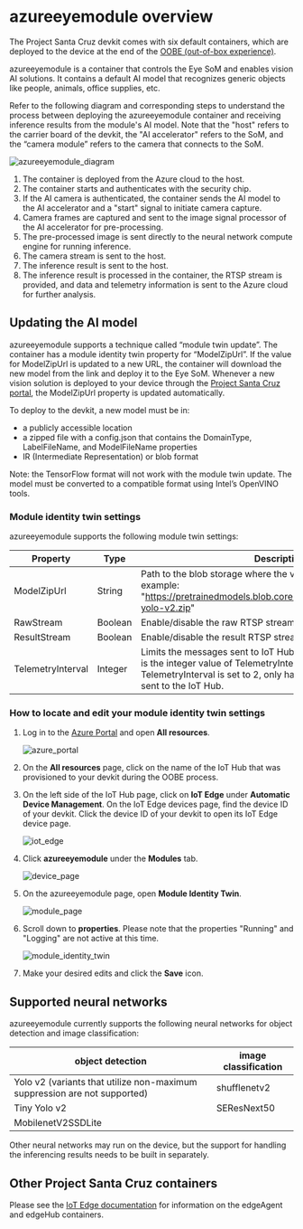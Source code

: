 # azureeyemodule overview

The Project Santa Cruz devkit comes with six default containers, which are deployed to the device at the end of the [OOBE (out-of-box experience)](https://github.com/microsoft/Project-Santa-Cruz-Preview/blob/main/user-guides/getting_started/oobe.md).

azureeyemodule is a container that controls the Eye SoM and enables vision AI solutions. It contains a default AI model that recognizes generic objects like people, animals, office supplies, etc.

Refer to the following diagram and corresponding steps to understand the process between deploying the azureeyemodule container and receiving inference results from the module's AI model. Note that the "host" refers to the carrier board of the devkit, the "AI accelerator" refers to the SoM, and the “camera module” refers to the camera that connects to the SoM.

![azureeyemodule_diagram](https://github.com/microsoft/Project-Santa-Cruz-Preview/blob/main/user-guides/prototyping/containers/images/azureeyemodule_diagram.png)

1. The container is deployed from the Azure cloud to the host.
2. The container starts and authenticates with the security chip.
3. If the AI camera is authenticated, the container sends the AI model to the AI accelerator and a "start" signal to initiate camera capture.
4. Camera frames are captured and sent to the image signal processor of the AI accelerator for pre-processing.
5. The pre-processed image is sent directly to the neural network compute engine for running inference.
6. The camera stream is sent to the host.
7. The inference result is sent to the host.
8. The inference result is processed in the container, the RTSP stream is provided, and data and telemetry information is sent to the Azure cloud for further analysis.

## Updating the AI model

azureeyemodule supports a technique called “module twin update”. The container has a module identity twin property for “ModelZipUrl”. If the value for ModelZipUrl is updated to a new URL, the container will download the new model from the link and deploy it to the Eye SoM. Whenever a new vision solution is deployed to your device through the [Project Santa Cruz portal](https://go.microsoft.com/fwlink/?linkid=2135819), the ModelZipUrl property is updated automatically.

To deploy to the devkit, a new model must be in:

- a publicly accessible location
- a zipped file with a config.json that contains the DomainType, LabelFileName, and ModelFileName properties
- IR (Intermediate Representation) or blob format

Note: the TensorFlow format will not work with the module twin update. The model must be converted to a compatible format using Intel’s OpenVINO tools.

### Module identity twin settings

azureeyemodule supports the following module twin settings:

|Property         |Type        |Description                  |
|-----------------|------------|-----------------------------|
|ModelZipUrl |String |Path to the blob storage where the vision model is stored. For example: "https://pretrainedmodels.blob.core.windows.net/aeddevkit/tiny-yolo-v2.zip" |
|RawStream |Boolean |Enable/disable the raw RTSP stream for production use cases. |
|ResultStream |Boolean |Enable/disable the result RTSP stream for production use cases. |
|TelemetryInterval |Integer |Limits the messages sent to IoT Hub by a factor of 1/[X], where X is the integer value of TelemetryInterval. For example, if TelemetryInterval is set to 2, only half of the total messages get sent to the IoT Hub. |

### How to locate and edit your module identity twin settings

1. Log in to the [Azure Portal](https://ms.portal.azure.com/?feature.canmodifystamps=true&Microsoft_Azure_Iothub=aduprod#home) and open **All resources**.

    ![azure_portal](https://github.com/microsoft/Project-Santa-Cruz-Preview/blob/main/user-guides/prototyping/containers/images/azure_portal.png)

1. On the **All resources** page, click on the name of the IoT Hub that was provisioned to your devkit during the OOBE process.

1. On the left side of the IoT Hub page, click on **IoT Edge** under **Automatic Device Management**. On the IoT Edge devices page, find the device ID of your devkit. Click the device ID of your devkit to open its IoT Edge device page.

    ![iot_edge](https://github.com/microsoft/Project-Santa-Cruz-Preview/blob/main/user-guides/prototyping/containers/images/iot_edge.png)

1. Click **azureeyemodule** under the **Modules** tab.

    ![device_page](https://github.com/microsoft/Project-Santa-Cruz-Preview/blob/main/user-guides/prototyping/containers/images/device_page.png)

1. On the azureeyemodule page, open **Module Identity Twin**.

    ![module_page](https://github.com/microsoft/Project-Santa-Cruz-Preview/blob/main/user-guides/prototyping/containers/images/module_page.png)

1. Scroll down to **properties**. Please note that the properties "Running" and "Logging" are not active at this time.

    ![module_identity_twin](https://github.com/microsoft/Project-Santa-Cruz-Preview/blob/main/user-guides/prototyping/containers/images/module_identity_twin.png)

1. Make your desired edits and click the **Save** icon.

## Supported neural networks

azureeyemodule currently supports the following neural networks for object detection and image classification:

|object detection|image classification|
|-----------------|--------|
|Yolo v2 (variants that utilize non-maximum suppression are not supported) |shufflenetv2|
|Tiny Yolo v2|SEResNext50|
|MobilenetV2SSDLite| |

Other neural networks may run on the device, but the support for handling the inferencing results needs to be built in separately.

## Other Project Santa Cruz containers

Please see the [IoT Edge documentation](https://docs.microsoft.com/en-us/azure/iot-edge/iot-edge-runtime) for information on the edgeAgent and edgeHub containers.